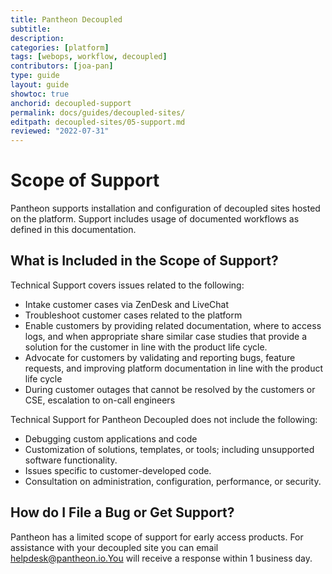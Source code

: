 ```yaml
---
title: Pantheon Decoupled
subtitle: 
description: 
categories: [platform]
tags: [webops, workflow, decoupled]
contributors: [joa-pan]
type: guide
layout: guide
showtoc: true
anchorid: decoupled-support
permalink: docs/guides/decoupled-sites/
editpath: decoupled-sites/05-support.md
reviewed: "2022-07-31"
---
```


# Scope of Support

Pantheon supports installation and configuration of decoupled sites hosted on the platform. Support includes usage of documented workflows as defined in this documentation. 

## What is Included in the Scope of Support?

Technical Support covers issues related to the following:

* Intake customer cases via ZenDesk and LiveChat
* Troubleshoot customer cases related to the platform
* Enable customers by providing related documentation, where to access logs, and when appropriate share similar case studies that provide a solution for the customer in line with the product life cycle.
* Advocate for customers by validating and reporting bugs, feature requests, and improving platform documentation in line with the product life cycle
* During customer outages that cannot be resolved by the customers or CSE, escalation to on-call engineers


Technical Support for Pantheon Decoupled does not include the following:

* Debugging custom applications and code
* Customization of solutions, templates, or tools; including unsupported software functionality.
* Issues specific to customer-developed code.
* Consultation on administration, configuration, performance, or security.


## How do I File a Bug or Get Support?

Pantheon has a limited scope of support for early access products. For assistance with your decoupled site you can email helpdesk@pantheon.io.You will receive a response within 1 business day.

 